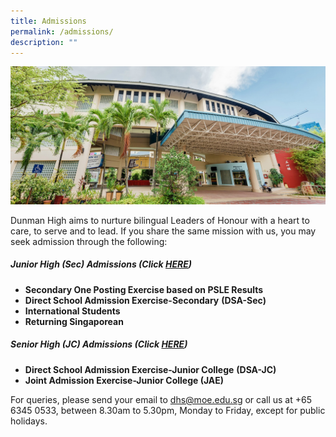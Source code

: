 ```yaml
---
title: Admissions
permalink: /admissions/
description: ""
---
```

![](/images/Homepage/masthead-administration.jpg)

Dunman High aims to nurture bilingual Leaders of Honour with a heart to care, to serve and to lead. If you share the same mission with us, you may seek admission through the following:

##### **Junior High (Sec) Admissions (Click [HERE](https://ogp-dunman-staging.netlify.app/admissions/jh-admissions/))**

*   **Secondary One Posting Exercise based on PSLE Results**
*   **Direct School Admission Exercise-Secondary** **(DSA-Sec)**
*   **International Students**
*   **Returning Singaporean**

##### **Senior High (JC) Admissions (Click [HERE](https://ogp-dunman-staging.netlify.app/admissions/sh-admissions/))**
*    **Direct School Admission Exercise-Junior College** **(DSA-JC)**
*   **Joint Admission Exercise-Junior College (JAE)**

For queries, please send your email to dhs@moe.edu.sg or call us at +65 6345 0533, between 8.30am to 5.30pm, Monday to Friday, except for public holidays.
